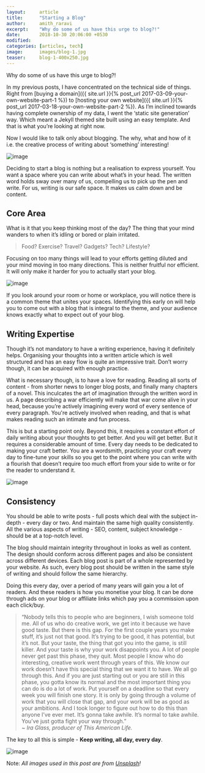 ```yaml
---
layout:     article
title:      "Starting a Blog"
author:     amith_raravi
excerpt:    "Why do some of us have this urge to blog?!"
date:       2018-10-30 20:06:00 +0530
modified:   
categories: [articles, tech]
image:      images/blog-1.jpg
teaser:     blog-1-400x250.jpg
---
```


Why do some of us have this urge to blog?!

In my previous posts, I have concentrated on the technical side of things. Right from [buying a domain]({{ site.url }}{% post_url 2017-03-09-your-own-website-part-1 %}) to [hosting your own website]({{ site.url }}{% post_url 2017-03-18-your-own-website-part-2 %}). As I’m inclined towards having complete ownership of my data, I went the ‘static site generation’ way. Which meant a Jekyll themed site built using an easy template. And that is what you’re looking at right now.

Now I would like to talk only about blogging. The why, what and how of it i.e. the creative process of writing about ‘something’ interesting!

![image](/images/blog-1.jpg)

Deciding to start a blog is nothing but a realisation to express yourself. You want a space where you can write about what’s in your head. The written word holds sway over many of us, compelling us to pick up the pen and write. For us, writing is our safe space. It makes us calm down and be content.

## Core Area

What is it that you keep thinking most of the day? The thing that your mind wanders to when it’s idling or bored or plain irritated.

> Food? Exercise? Travel? Gadgets? Tech? Lifestyle?

Focusing on too many things will lead to your efforts getting diluted and your mind moving in too many directions. This is neither fruitful nor efficient. It will only make it harder for you to actually start your blog.

![image](/images/blog-2.jpg)

If you look around your room or home or workplace, you will notice there is a common theme that unites your spaces. Identifying this early on will help you to come out with a blog that is integral to the theme, and your audience knows exactly what to expect out of your blog.

## Writing Expertise

Though it’s not mandatory to have a writing experience, having it definitely helps. Organising your thoughts into a written article which is well structured and has an easy flow is quite an impressive trait. Don’t worry though, it can be acquired with enough practice.

What is necessary though, is to have a love for reading. Reading all sorts of content - from shorter news to longer blog posts, and finally many chapters of a novel. This inculcates the art of imagination through the written word in us. A page describing a war efficiently will make that war come alive in your head, because you’re actively imagining every word of every sentence of every paragraph. You're actively involved when reading, and that is what makes reading such an intimate and fun process.

This is but a starting point only. Beyond this, it requires a constant effort of daily writing about your thoughts to get better. And you will get better. But it requires a considerable amount of time. Every day needs to be dedicated to making your craft better. You are a wordsmith, practicing your craft every day to fine-tune your skills so you get to the point where you can write with a flourish that doesn’t require too much effort from your side to write or for the reader to understand it.

![image](/images/blog-3.jpg)

## Consistency

You should be able to write posts - full posts which deal with the subject in-depth - every day or two. And maintain the same high quality consistently. All the various aspects of writing - SEO, content, subject knowledge - should be at a top-notch level.

The blog should maintain integrity throughout in looks as well as content. The design should conform across different pages and also be consistent across different devices. Each blog post is part of a whole represented by your website. As such, every blog post should be written in the same style of writing and should follow the same hierarchy.

Doing this every day, over a period of many years will gain you a lot of readers. And these readers is how you monetise your blog. It can be done through ads on your blog or affiliate links which pay you a commission upon each click/buy.

> “Nobody tells this to people who are beginners, I wish someone told me. All of us who do creative work, we get into it because we have good taste. But there is this gap. For the first couple years you make stuff, it’s just not that good. It’s trying to be good, it has potential, but it’s not. But your taste, the thing that got you into the game, is still killer. And your taste is why your work disappoints you. A lot of people never get past this phase, they quit. Most people I know who do interesting, creative work went through years of this. We know our work doesn’t have this special thing that we want it to have. We all go through this. And if you are just starting out or you are still in this phase, you gotta know its normal and the most important thing you can do is do a lot of work. Put yourself on a deadline so that every week you will finish one story. It is only by going through a volume of work that you will close that gap, and your work will be as good as your ambitions. And I took longer to figure out how to do this than anyone I’ve ever met. It’s gonna take awhile. It’s normal to take awhile. You’ve just gotta fight your way through.”
> <br/><cite> ~ Ira Glass, producer of This American Life.</cite>

The key to all this is simple - **Keep writing, all day, every day**.

![image](/images/blog-4.jpg)

Note: *All images used in this post are from [Unsplash](https://unsplash.com)!*
